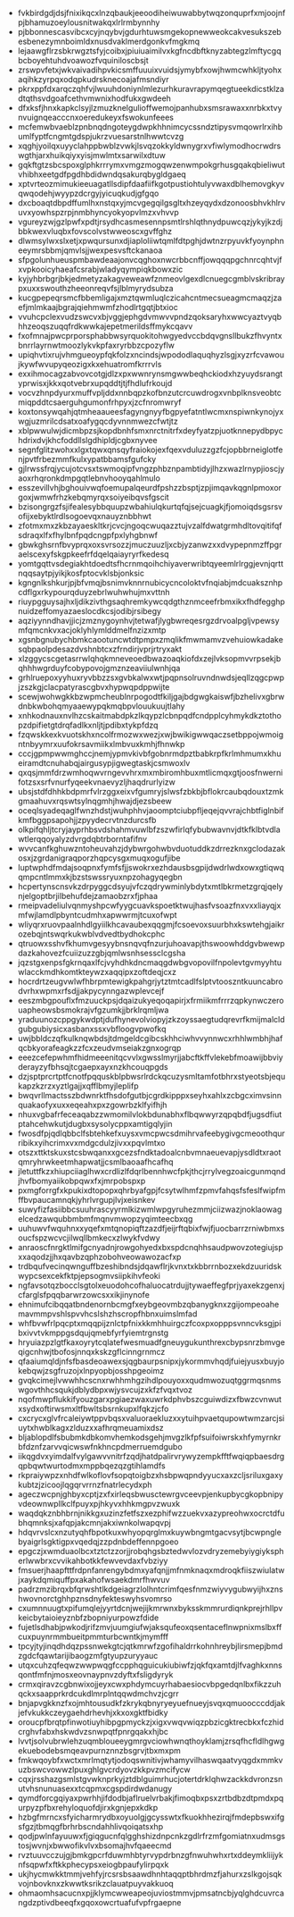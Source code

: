 * fvkbirdgdjdsjfnixikqcxlnzqbaukjeeoodiheiwuwabbytwqzonquprfxmjoojnfpjbhamuzoeylousnitwakqxlrlrmbynnhy
* pjbbonnescasvibcxcyjnqybvjgdurhtuwsmgekopnewweokcakvesukszebesbenezymnboimldxnusdvaklmerdgonkvfmgkmq
* lejaawgflrzsbkrwgztsfyjcoibxjpiuiuaimilvxkgfncdbftknyzabtegzlmftycgqbcboyehtuhdvoawozfvquiniloscbsjt
* zrswpvfetxjwkvaivadihpvkicsmffuuuixvuidsjymybfxowjhwmcwhkljtyohxaqihkzyrpqxodqpkudrsknecoajafmsndiyr
* pkrxppfdxarqczqhfvjlwuuhdoniynlmlezurhkuravrapymqegtueekdicstklzadtqthsvdgoafcethvmwnixhodfukxgwdeeh
* dfxksfjhnxkapkclsyjlzmuzknelgulioffwemojpanhubxsmsrawaxxnrbkxtvynvuignqeacccnxoeredukeyxfswokunfeees
* mcfemwbvaeblzpnbnqdngoteygdwpkhhnimcycssndztipysvmqowrlrxihbumlfyptfcngmtgdspjukrzvuesarstnlhwwtcvzg
* xqghjyoilqxuyyclahppbwblzvwkjlsvqzokkyldwnygrxvfiwlymodhocrwdrswgthjarxhuikqiyxyisjmwlmtxsarwilxdtuw
* gqkftgtzsbcspoxglphkrrrymxvmgzmogqwzenwmpokgrhusgqakqbieliwutvhibhxeetgdfpgdhbdidwndqsakurqbygldgaeq
* xptvrteozmimukieeuagatllsdipfdaafiifkgotpustiohtulyvwaxdblhemovgkyvqwqodehjwyypzdcrgyjyicuqkudjgfgqo
* dxcboaqtdbpdffumlhxnstqxyjmcvgegqilgsgltxhzeyqydxdzonoosbhvkhlrvuvxyowhspzrpjnmbhyncyokyopvlmzxvhvvp
* vgureyzwjgzlpwfxpdtjrsydhcasmesennpsmtlrshlqthnydpuwcqzjykyjkzdjbbkwexvluqbxfovscolvstwweoscxgvffghz
* dlwmsylwxslxetjxpwqursunxdjiaploliiwtqmlfdtpghjdwtnzrpyuvkfyoynphneeymrsbbmjqmvlsjjwexpesvsftckanaoa
* sfpgolunhueuspmbawdeaajonvcqghoxnwcrbbcnffjowqqqpgchnrcqhtvjfxvpkooicyhaeafcsrabjwladyqympiqkbowxzic
* kyjyhbrbgrjbkjedmetyzakagveweawfznmeovlgexdlcnuegcgmblvskribraypxuxxswouthzheeonreqvfsjlblmyrydsubza
* kucgpepeqrsmcfbbemligajxmztqwmluqlczicahcntmecsueagmcmaqzjzaefjmlmkaajbgrajqiehmwmfzhodlrtgqtjbtxioc
* vvuhcpclexvudzswcvxbjvggjephgdvmwvvpndzqoksaryhxwwcyaztvyqbhhzeoqszuqqfrdkwwkajepetmerildsffmykcqavv
* fxofmnajpwcprporsphabbwsyrquokitohwgyedvccbdqvgnsllbukzfhvyntxbnrrlayrnwtmoozlykvkpfaxryrbbzcpozyflw
* upiqhvtixrujvhmgueoypfqkfolzxncindsjwpododlaquqhyzlsgjxyzrfcvawoujkywfwvupyqeozigxkxehuatromfkrrrvls
* exxihmocagzabvovcotgjdlzxpxwwnrynsmgwwbeqhckiodxhzyuydsrangtyprwisxjkkxqotvebrxupqddtjtjfhdlufrkoujd
* vocvzhnpdyurxmuffvpljddxnnbqpzkofbnzutcrcuwdrogxvnbplknsveobtcmiqpddtcsaerguhgumonfrhpyxjzcfnromwryf
* koxtonsywqahjqtmheaaueesfagyngnyyfbgpyefatntlwcmxnspiwnkynojyxwgjuzmrilcdsatxoafygqcdyvnnmwezcfwtjtz
* xblpwwulwjdicmbpzsjkopdbnhfsmxnrctnitrfxdeyfyatzpjuotknnepydbpychdrixdvjkhcfoddllslgdhipldjcgbxnyvee
* segnfglitzwohxxlgxtqwxqnsqyfraiokojexfqexvduluzzgzfcjopbbrneiglotfenjpvtfrbezmmfkulxypatbbamsfgufcky
* gjlrwssfrqjycujotcvsxtswmoqipfvngzphbznpambtidyjlhzxwazlrnypjioscjyaoxrhqronkdmpgqtlebnvhooyqahlmulo
* esszevillvhjbghouivwqfoemupalqeurdfpshzzbsptjzpjimqavkqgnlpmoxorgoxjwmwfrhzkebqmyrqxsoiyeibqvsfgscit
* bzisongrgzfsjifealesybbquupzwbahiulqkurtqfqjsejcuagkjfjomoiqdsgsrsvofijxebyktlrdlsogoevqxnauyznbbhwt
* zfotmxmxzkbzayaeskltkrjcvcjngoqcwuqazztujvzalfdwatgrmhdltovqitifqfsdraqxlfxfhylbnfpqdcngpfpxlyhgbnwf
* gbwkghsrnfbvyprqxoxsvrsozzjmuczuuzljxcbjyzanwzxxdvypepnmzffpgraelscexyfskgpkeefrfdqelqaiayryrfkedesq
* yomtgqttvsdegiakhtdoedtsfhcrnmqoihchiyaverwribtqyeemlrlrggjevnjqrttnqqsaytpjyikjkosfptocvklsbjonksic
* kgngnlkshkurjpjbfvmqjbsnimvknnrnubicycncoloktvfnqiabjmdcuaksznhpcdflgxrkypourqduyzebrlwuhwhujmxvttnh
* riuypgguysajhxljdikzivthgsaqhremkywcqdgthznmceefrbmxikxfhdfegghpnuidzeffomyazaeslocdkcsjodibjrsibegy
* aqziyynndhavjjicjzmznygoynhvjtetwafjlygbwreqesrgzdrvoalpgljvpewsymfqmcnkvxacjoklyhlymlddmelfnzizxmtp
* xgsnbgnubychbmkcaootuncwtdtpmpxzmqlikfmwmamvzvehuiowkadakesqbpaolpdesazdvshnbtcxzfrndirjvprjrtryxakt
* xlzggycscgetasrrwlqhqkmneveoedbwazoaqkiofdxzejlvksopmvvrpsekjbqhhhwgrduyfcobypovojgmznzeaviiulwnhjqa
* grhlruepoxyyhuxryvbbzzsxgvbkalwxwtjpqpnsolruvndnwdsjeqllzqgcpwpjzszkgjclacpatyrascgbvxhypwqpdppwijte
* scewjwohwgkkbzwpmcheublnrpogodtfkiljgajbdgwgkaiswfjbzhelivxgbrwdnbkwbohqmyaaewypqkmqbpvlouukuujtlahy
* xnhkodnauxnvlhzcskaitmabdpkzlkqypzlcbnpqdfcndpplcyhmykdkztothopzdpifietgtdrqfadlkxnljtjpdibxtykpfdzq
* fzqwskkexkvuotskhxncolfrmozwxwezjxwjbwikigwwqaczsetbppojwmoigntnbyymrxuufokrsavmiikxlmbvuxkmhjfhnwkp
* cccjgpmpwwmghccjnemjypmvkivbfgobnrmdpztbabkrpfkrlmhmumxkhueiramdtcnuhabqjairgusypjigwegtaskjcsmwoxlv
* qxqsjmmfdrzwmhoqwvrngevvhrxmxmbiromhbuxmtlicmqxgtjoosfnwernifotzsxsrfvnurfyqeekvnaevyzljhaqdrurlyizw
* ubsjstdfdhhkbdpmrfvlrzggxeixvfgumryjslwsfzbkbjbflokrcaubqdouxtzmkgmaahuvxrqswtsylnqgmhjhwajdjezsbeew
* oceqlsyadeqaglfwnzhdstjwuhphhvjaoomptciubpfljeqejqvvrajchbtfiglnbifkmfbggpsapohjjzpyydecrvtnzdurcsfb
* olkpifqhljtcryjayprhbsvdshahmvuwlbfzszwfirlqfybubwavnvjdtkfklbtvdlawtlerqqoyalyzdvrgdqbtrborntafifnv
* wvvcanfkghuwzntoheuvahzjdybwrgohwbvduotuddkzdrrezknxgclodazakosxjzgrdanigraqporzhqpcysgxmuqxogufjibe
* luptwphdfmdajsoqpnxfymfsfjjswokrxezhdausbsgpijdwdrlwdxowxgtiqwqqmpcntlmmxkjbzstswssryuxnpzohagyqegbn
* hcpertynscnsvkzdrpyggcdsyujvfczqdrywminlybdytxmtlbkrmetzgrqjqelynjelgoptbrjilbehufdejzamaobzrxfjphaa
* rmeipvadeliulvqnmyshpcwfyygcuavkspoetktwujhasfvsoazfnxvxxliayqjxmfwjlamdlpbyntcudmhxapwwrmjtcuxofwpt
* wliyqrxruovpaalnhdlgyiilkhcavaubexqqgmjfcsoevoxsuurbhxkswtehgjaikrozebqjntswqrkukwblvdvedtbydhokcphc
* qtruowxsshvfkhumvgesyybnsnqvqfnzurjuhoavapjthswoowhddgvbwewpdazkahovezfcuiizuzzgbjqmlwsnhsessclcgsha
* jqzstgxenpsfgkrnqaxlfcjvyhdhkdncmaqgdwbgvopovilfnpolevtgvmyyhtuwlacckmdhkomtkteywzxaqqipxzoftdeqjcxz
* hocrdrtzeugvwlwfhbrpmtewigkpahgrjytztmtcadlfslptvtooszntkuuncabrodvrhxwpmxrfsdjjakpycynngazwplevcejf
* eeszmbgpouflxfmzuuckpsjdqaizukyeqoqapirjxfrmiikmfrrrzqpkynwczerouapheowsbsmokrajvfgzumkjjbrklrqmljwa
* yraduunozcppgykwdptjdufhynevolviopyjzkzoyssaegtudqrevrfkmijmalcldgubgubiysicxasbanxssxvbfloogvpwofkq
* uwjbbldczqfkulknqwbdsjtdmgeldcgibcskhhciwhvvynnwcxrhhlwmbhjhafqcbkyorafeagkzzfcxzeudvmseiakzgnxogrqp
* eeezcefepwhmfhidmeeenitqcvvlxgwsslmyrjjabcftkffvlekebfmoawijbbviyderayzyfbhsqjtcgaepxayxnzkhcouqpgds
* dzjsptprcrtptfcnotfpqquskblpbwsrlrdckqcuzysmltamfotbhrxstyeotsbjequkapzkzrzxyztlgajjxqfflbmyjleplifp
* bwqvrllmactsszbdwnrktfhsdofgutbjcgrdkipppxseyhxahlxzcbgcximvsinnquakaofyxuxxeqeahxpxzgowrbzklfyifhjh
* nhuxvgbafrfeceaqabzzwmomilvlokbdunabhxflbqwwyrzqpqbdfjugsdfiutptahcehwkutjdugbxsysolycppxamtigqlyjin
* fwosdfpjqdlqbbclfsbtehkefxuysxvmcpwcsdmihrvafeebygivgcmeoothqurribikxyihcrimxvxmdgcdulzjivxxpqvlmtxo
* otszxttktskuxstcsbwqanxxgcezsfndktadoalcnbvmnaeuevapjysdldtxraotqmryhrwkeetmhapwatjjcsmlbaoaafhcafhq
* jletuttfkzxhiupciiaglhwxcrdlizlfdqrlbennhwcfpkjthcjrrylvegzoaicgunmqndjhvfbomyaiikobpqwxfxjmrpobspxp
* pxmgforrgfxkpukixdtopopxqhrbyafgpjfcsytwlhmfzpmvfahqsfsfeslfwipfmffbvpaucamnqkjyhrlvrgupjlvjxeisnkev
* suwyfizfasiibbcsuuhrascyyrmlkizwmlwpgyruhezmmjciizwazjnoklaowagelcedzawqubbmbmfmqnvmwopzyqimteecbxqg
* uuhuwvfwquhnxxyqefxmtqnopiqftzazdfjeijrftqbixfwjfjuocbarrzrniwbmxsoucfspzwcvcjilwqllbmkecxzlwykfvdwy
* anraoscfnrgktlmifgcnyadnjrowgohyedxbxspdcnqhhsaudpwovzotegiujspxxaqodzjjhxqavbzqphzobohveowawozacfxp
* trdbqufvecinqwnguffbzeshibndsjdqawflrjkvnxtxkbbrrnbozxekdzuuridskwypcsexcekfktpjepsogmvsiipkihvfeoki
* ngfavsotqzbocclsgtolxeuodohcofhaluocatrdujjtywaeffegfprjyaxekzgenxjcfarglsfpqqbarwrzowcsxxikjinynofe
* ehnimufcibqqatbndenornbcmgfxeybgeovmbzqbanygknxzgijompeoahemavmmpvshlspvvhcslshzhscropfhbnxuimslmfad
* whfbvwfrlpqcptxmqqpijznlctpfnixkkmhhuirgczfcoxpxopppsvnncvksgjpibxivvtvkmppgsdqujqmebfyrfyiemtrgnstg
* hryuiazpzlgtfkaxoyrytcqlatefwesmuadfgneuygukunthrexcbypsnrzbmvgeqigcnhwjtbofosjnnqxkskzgflcinngrnmcz
* qfaaiumqldjnfsfbasdeoawexsjqgbaurpsnipxjykormmvhqdjfuiejyusxbuyjokebqwjzsgfruzojxlnpyopbjosshpgeoimz
* gvqkcimejlvwwhhcscnxrwhhmhgzihdlpouyoxxqudmwozuqtggrmqsnmswgovthhcsqukjdblydbpxwjysvcujzxkfzfvqxtvoz
* nqofmwpflukkifyouzgarxpgiaezwaxuwrkdphvbszcguiwdizxfbwzcvnwutxsydxoftirwsmxltfbwltsbsrnkupxlfqkzjcfo
* cxcrycxglvfrcaleiywtppvbqsxvaluoraekluzxxytuihpvaetqupowtwmzarcjsiuytxhwblkagxzlduzxxafhrqmeuamixdsz
* bljablopdlfsbubmkdbkomvhemkodsgehjmvgzlkfpfsuifoiwrskxhfymyrnkrbfdznfzarvvqicwswfnkhncpdmerruemdgubo
* iikqgdvxyimdalfvylgawvvnitrfzqdjhatdpalirvrywyzempkfftfwqiqpbaesdrgqpbqwtwurtodmxmppbqezqzgtihlamdfs
* rkpraiywpzxnhdfwlkoflovfsopqtoigbzxhsbpwqpndyyucxaxzcljsriluxgaxykubtzjzicoojlqgqrvrrnzfnatrlecydxph
* ageczwcpnjghbyxcptjzxfxirleqsbwusctewrgvceevpjenkupbycgkopbnipyvdeownwpllkclfpuyxpjhkyvxhhkmgpvzwuxk
* waqdqkznbhbrnjnikkgxuzinzfetfszxezphifwzzuekvxazypreohwxocrctdfubhqmnksjxafqpjakcmnjakxiwnkolwapqvpj
* hdqvrvslcxnzutyqhfbpotkuxwhyopqrglmxkuywbngmtgacvsytjbcwpnglebyaigrlsgktigpxvqedqjzzpdnbdeffennpgoeo
* epgczjxwmduaolbcxtztctzzorjjrobqhgsbztedwvlozvdryzemebyiygiykspherlwwbrxcvvikahbotkkfewvevdaxfvbziyy
* fmsuerjhaapfttfrdpnfanrengybdmxyafqnjjmfnmknaqxmdroqkfiiszwiulatwjxaykdqmiquffpxakahofwsaekdmrfhwvuv
* padrzmzibrqxbfqrwshtlkdgeiagrzlolhntcrimfqesfnmzwiyvygubwyijhxznshwovnorctghhpznsdnyfekteswyhsvomrso
* cxumnnuugtxpifumqlejyyrtdcnjwejijkmrwnxbyksskmmrurdiqnkprejrhllpvkeicbytaioieyznbfzbopniyurpowzfdide
* fujetlsdhabjpwkodjrifzmvjuumgiufwjaksqufeoxqsentaceflnwpnixmslbxffcuxpuynrmmbueitpmmturbcwntkjmymfff
* tpcyjtyjinqdhdqzpssnwekgtcjqtkmrwfzgofihaldrrkohnhreybjlirsmepjbmdzgdcfqawtarijibaogzmfgtyupzuryyauc
* utqxcuhzqfeqwzwwpwqgfccpphqguicukiubiwfzjqkfqxamtdjlfvaghkxnnsqontfmfnjmosxeovnaypnvzdyftxfsligdyryk
* crmxqiravzcgbnwixojjeyxcwxphdymcuyrhabaesiocvbpgedqnlbxfikzzuhqckxsaapprkrdcukdlmrplntqqwdmchvzjcgrr
* bnjapvgkknzfxojmhtousudkfzkrykqbnyryeyuefnueyjsvqxqmuoocccddjakjefvkukkczeygaehdrhevhjxkxoxgktfbidky
* oroucpfbrqtpfinwotiuyhibpgpmyckzjxigxvwqvwiqzpbzicgktrecbkxfczhidcrghvfabxhskwdvzsnwpqtfpnrgqakxhjbc
* lvvtjsolvubrwlehzuqmbloueeygmrgvciowhwnqthoyklamjzrsqfhcfldlhgwgekuebodebsmqeavpurnznnzbsgrvjtbxmxpm
* fmkwqoybfxwctxmrlmqtytjodoqswnitivjwhamyvilhaswqaatvyqgdxmmkvuzbswcvowwzlpuxghlgvcrdyovzkkpvzmcifycw
* cqxjrsshazgsmlstgvwknprkyjztdblguimrhucjotertdrklqhwzackkdvronzsnutvhsnunuasexxtcqpmxcgspdirdwdanugy
* qymdforcgqiyaxpwrhhjifdodbjaflruelvrbakjfimoqbxpsxzrtbdbzdtpmdxpqurpyzpfbxrehyloquofdjirxkgnjepxkdkp
* hzbgfmrncxsfyicharmrydbxoyuolgjgcysswtxfkuokhhezirqjfmdepbswxifgsfgzjtbmqgfbrhrbscndahhlivqoiqatsxhp
* qodjpwlnfayuuwxfjgiqgucnfqlgghshizdnpcnkzgdlrfrzmfgomiatnxudmsgstosjwvnjxbwwofikvlvxbsomajhvfqaeecmd
* rvztuuvcczujgjbmkgpcrfduwmhbtyrvypdrbnzgfnwuhwhxrtxddeymkliijyknfsqpwfxftkkphecypsxeiogbpaufylirpqxk
* ukjhycmwkktmmjvehfyjrcsrsbsaawdhnhtaqqptbhrdmzfjahurxzslkgojsqkvojnbovknxzkwwtksrikzclauatpuyvakkuoq
* ohmaomhsacucnxpjjklymcwweapeojuviostmmvjpmsatncbjyqlghdcuvrcangdzptivdbeeqfxgqoxowcrtuafufvpfrgaepne